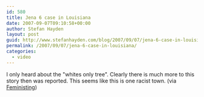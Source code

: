 ```yaml
---
id: 580
title: Jena 6 case in Louisiana
date: 2007-09-07T09:10:58+00:00
author: Stefan Hayden
layout: post
guid: http://www.stefanhayden.com/blog/2007/09/07/jena-6-case-in-louisiana/
permalink: /2007/09/07/jena-6-case-in-louisiana/
categories:
  - video
---
```

I only heard about the "whites only tree". Clearly there is much more to this story then was reported. This seems like this is one racist town. (via <a href="http://feministing.com/">Feministing</a>)

<object width="425" height="353"><param name="movie" value="http://www.youtube.com/v/YuoiZnr4jLY"></param><param name="wmode" value="transparent"></param><embed src="http://www.youtube.com/v/YuoiZnr4jLY" type="application/x-shockwave-flash" wmode="transparent" width="425" height="353"></embed></object>